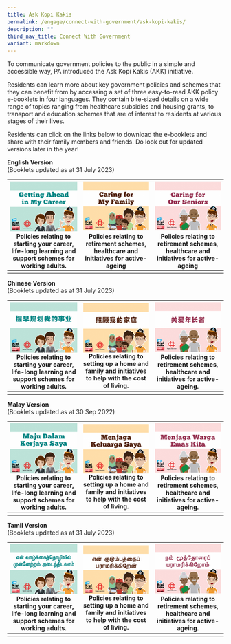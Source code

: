 ```yaml
---
title: Ask Kopi Kakis
permalink: /engage/connect-with-government/ask-kopi-kakis/
description: ""
third_nav_title: Connect With Government
variant: markdown
---
```

To communicate government policies to the public in a simple and accessible way, PA introduced the Ask Kopi Kakis (AKK) initiative.

Residents can learn more about key government policies and schemes that they can benefit from by accessing a set of three easy-to-read AKK policy e-booklets in four languages. They contain bite-sized details on a wide range of topics ranging from healthcare subsidies and housing grants, to transport and education schemes that are of interest to residents at various stages of their lives.

Residents can click on the links below to download the e-booklets and share with their family members and friends. Do look out for updated versions later in the year!<br>

**English Version**<br>
(Booklets updated as at 31 July 2023)

|<a href="/files/Engage/PA23_Career_A4_Eng_30pp_r6.pdf"><img style="height:250;" align="left" src="/images/Engage/AKK%20Icons/career%20eng.png"><br><br><br><br><br><br><br></a>Policies relating to starting your career, life-long learning and support schemes for working adults.| <a href="/files/Engage/PA23_Family_A4_39pp_Eng_R5.pdf"><img style="height:250;" align="right" src="/images/Engage/AKK%20Icons/family%20eng.png"><br><br><br><br><br><br><br></a>Policies relating to retirement schemes, healthcare and initiatives for active-ageing | <a href="/files/Engage/PA23_Senior_A4_36pp_Eng_r8.pdf"><img style="height:250;" align="right" src="/images/Engage/AKK%20Icons/senior%20eng.png"><br><br><br><br><br><br><br></a>Policies relating to retirement schemes, healthcare and initiatives for active-ageing |
| -------- | -------- | -------- |
|      |      |      |

**Chinese Version**<br>
(Booklets updated as at 31 July 2023)


|<a href="/files/Engage/PA23_Career_A4_Chi_30pp_r4.pdf"><img style="height:250;" align="left" src="/images/Engage/AKK%20Icons/career%20chn.png"><br><br><br><br><br><br><br></a>Policies relating to starting your career, life-long learning and support schemes for working adults. | <a href="/files/Engage/PA23_Family_A4_39pp_Chi_r4.pdf"><img style="height:250;" align="center" src="/images/Engage/AKK%20Icons/family%20chn.png"><br></a>Policies relating to setting up a home and family and initiatives to help with the cost of living. | <a href="/files/Engage/PA23_Senior_A4_36pp_Chi_r7.pdf"><img style="height:250;" align="right" src="/images/Engage/AKK%20Icons/senior%20chn.png"><br><br><br><br><br><br><br></a>Policies relating to retirement schemes, healthcare and initiatives for active-ageing.|
| -------- | -------- | -------- |
|   |  | |

**Malay Version**<br>
(Booklets updated as at 30 Sep 2022)

|<a href="/files/Engage/getting%20ahead%20in%20my%20career%20mal%20mar%2023.pdf"><img style="height:250;" align="left" src="/images/Engage/AKK%20Icons/career%20mal.png"><br><br><br><br><br><br><br></a>Policies relating to starting your career, life-long learning and support schemes for working adults. | <a href="/files/Engage/Caring%20for%20my%20family%20MAL%20Sep22.pdf"><img style="height:250;" align="center" src="/images/Engage/AKK%20Icons/family%20mly.png"><br></a>Policies relating to setting up a home and family and initiatives to help with the cost of living. | <a href="/files/Engage/caring%20for%20our%20seniors%20mal.pdf"><img style="height:250;" align="right" src="/images/Engage/AKK%20Icons/senior%20mly.png"><br><br><br><br><br><br><br></a>Policies relating to retirement schemes, healthcare and initiatives for active-ageing. |
| -------- | -------- | -------- |
|  |  |

**Tamil Version**<br>
(Booklets updated as at 31 July 2023)


| <a href="/files/Engage/PA23_Career_A4_33pp_Tamil_r4.pdf"><img style="height:250;" align="left" src="/images/Engage/AKK%20Icons/career%20tml.png"><br><br><br><br><br><br><br></a> Policies relating to starting your career, life-long learning and support schemes for working adults. | <a href="/files/Engage/PA23_Family_A4_41pp_Tamil_r3.pdf"><img style="height:250;" align="center" src="/images/Engage/AKK%20Icons/family%20tml.png"><br></a>Policies relating to setting up a home and family and initiatives to help with the cost of living.|<a href="/files/Engage/PA23_Senior_A4_41pp_Tamil_r5.pdf"><img style="height:250;" align="right" src="/images/Engage/AKK%20Icons/senior%20tml.png"><br><br><br><br><br><br><br></a>Policies relating to retirement schemes, healthcare and initiatives for active-ageing. |
| -------- | -------- | -------- |
|  | | |